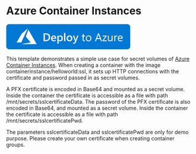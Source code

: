 # Azure Container Instances

 <a href="https://portal.azure.com/#create/Microsoft.Template/uri/https%3A%2F%2Fraw.githubusercontent.com%2FDaveAvid%2FIatse416-Deployment-Template%2Fmaster%2Fazuredeploy.json%3Ftoken%3DAHPBISLPK5GNQNE7GRLTI526U6BRK" target="_blank"> <img src="https://raw.githubusercontent.com/Azure/azure-quickstart-templates/master/1-CONTRIBUTION-GUIDE/images/deploytoazure.svg?sanitize=true"/> </a>

This template demonstrates a simple use case for secret volumes of [Azure Container Instances](https://docs.microsoft.com/en-us/azure/container-instances/). When creating a container with the image containerinstance/helloworld:ssl, it sets up HTTP connections with the certificate and password passed in as secret volumes.

A PFX certificate is encoded in Base64 and mounted as a secret volume. Inside the container the certificate is accessible as a file with path /mnt/secrets/sslcertificateData. The password of the PFX certificate is also encoded in Base64, and mounted as a secret volume. Inside the container the certificate is accessible as a file with path /mnt/secrets/sslcertificatePwd.

The parameters sslcertificateData and sslcertificatePwd are only for demo purpose. Please create your own certificate when creating container groups.
